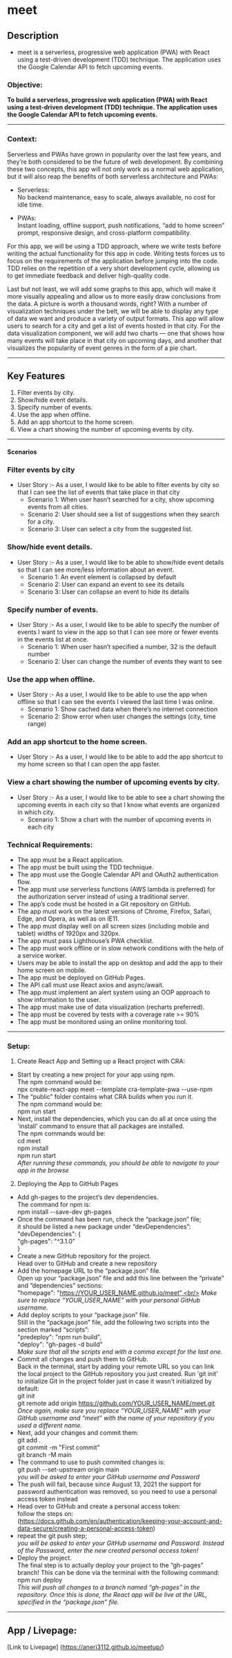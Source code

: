 # meet

## Description

- meet is a serverless, progressive web application (PWA) with React using a test-driven development (TDD) technique. The application uses the Google Calendar API to fetch upcoming events.

### Objective:

**To build a serverless, progressive web application (PWA) with React using a test-driven development (TDD) technique. The application uses the Google Calendar API to fetch upcoming events.**

---

### Context:

Serverless and PWAs have grown in popularity over the last few years, and they’re both considered to be the future of web development. By combining these two concepts, this app will not only work as a normal web application, but it will also reap the benefits of both serverless architecture and PWAs:

- Serverless:<br/>
  No backend maintenance, easy to scale, always available, no cost for idle time.

- PWAs:<br/>
  Instant loading, offline support, push notifications, “add to home screen” prompt, responsive design, and cross-platform compatibility.

For this app, we will be using a TDD approach, where we write tests before writing the actual functionality for this app in code. Writing tests forces us to focus on the requirements of the application before jumping into the code. TDD relies on the repetition of a very short development cycle, allowing us to get immediate feedback and deliver high-quality code.

Last but not least, we will add some graphs to this app, which will make it more visually appealing and allow us to more easily draw conclusions from the data. A picture is worth a thousand words, right? With a number of visualization techniques under the belt, we will be able to display any type of data we want and produce a variety of output formats. This app will allow users to search for a city and get a list of events hosted in that city. For the data visualization component, we will add two charts — one that shows how many events will take place in that city on upcoming days, and another that visualizes the popularity of event genres in the form of a pie chart.

---

## Key Features

1. Filter events by city.
2. Show/hide event details.
3. Specify number of events.
4. Use the app when offline.
5. Add an app shortcut to the home screen.
6. View a chart showing the number of upcoming events by city.

---

#### Scenarios

### Filter events by city

- User Story :- As a user, I would like to be able to filter events by city so that I can see the list of events that take place in that city
  - Scenario 1: When user hasn’t searched for a city, show upcoming events from all cities.
  - Scenario 2: User should see a list of suggestions when they search for a city.
  - Scenario 3: User can select a city from the suggested list.

### Show/hide event details.

- User Story :- As a user, I would like to be able to show/hide event details so that I can see more/less information about an event.
  - Scenario 1: An event element is collapsed by default
  - Scenario 2: User can expand an event to see its details
  - Scenario 3: User can collapse an event to hide its details

### Specify number of events.

- User Story :- As a user, I would like to be able to specify the number of events I want to view in the app so that I can see more or fewer events in the events list at once.
  - Scenario 1: When user hasn’t specified a number, 32 is the default number
  - Scenario 2: User can change the number of events they want to see

### Use the app when offline.

- User Story :- As a user, I would like to be able to use the app when offline so that I can see the events I viewed the last time I was online.
  - Scenario 1: Show cached data when there’s no internet connection
  - Scenario 2: Show error when user changes the settings (city, time range)

### Add an app shortcut to the home screen.

- User Story :- As a user, I would like to be able to add the app shortcut to my home screen so that I can open the app faster.

### View a chart showing the number of upcoming events by city.

- User Story :- As a user, I would like to be able to see a chart showing the upcoming events in each city so that I know what events are organized in which city.
  - Scenario 1: Show a chart with the number of upcoming events in each city

### Technical Requirements:

- The app must be a React application.
- The app must be built using the TDD technique.
- The app must use the Google Calendar API and OAuth2 authentication flow.
- The app must use serverless functions (AWS lambda is preferred) for the authorization
  server instead of using a traditional server.
- The app’s code must be hosted in a Git repository on GitHub.
- The app must work on the latest versions of Chrome, Firefox, Safari, Edge, and Opera,
  as well as on IE11.
- The app must display well on all screen sizes (including mobile and tablet) widths of
  1920px and 320px.
- The app must pass Lighthouse’s PWA checklist.
- The app must work offline or in slow network conditions with the help of a service
  worker.
- Users may be able to install the app on desktop and add the app to their home screen
  on mobile.
- The app must be deployed on GitHub Pages.
- The API call must use React axios and async/await.
- The app must implement an alert system using an OOP approach to show information to
  the user.
- The app must make use of data visualization (recharts preferred).
- The app must be covered by tests with a coverage rate >= 90%
- The app must be monitored using an online monitoring tool.

---

### Setup:

1. Create React App and Setting up a React project with CRA:

- Start by creating a new project for your app using npm.<br/>
  The npm command would be:<br/>
  npx create-react-app meet --template cra-template-pwa --use-npm
- The “public” folder contains what CRA builds when you run it.<br/>
  The npm command would be:<br/>
  npm run start
- Next, install the dependencies, which you can do all at once using the 'install' command to ensure that all packages are installed.<br/>
  The npm commands would be:<br/>
  cd meet<br/>
  npm install<br/>
  npm run start<br/>
  _After running these commands, you should be able to navigate to your app in the browse_

2. Deploying the App to GitHub Pages

- Add gh-pages to the project’s dev dependencies.<br/>
  The command for npm is:<br/>
  npm install --save-dev gh-pages
- Once the command has been run, check the “package.json” file;<br/>
  it should be listed a new package under “devDependencies”:<br/>
  "devDependencies": {<br/>
  "gh-pages": "^3.1.0"<br/>
  }
- Create a new GitHub repository for the project.<br/>
  Head over to GitHub and create a new repository
- Add the homepage URL to the “package.json” file.<br/>
  Open up your “package.json” file and add this line between the “private” and “dependencies” sections:<br/>
  "homepage": "https://YOUR_USER_NAME.github.io/meet",<br/>
  _Make sure to replace “YOUR_USER_NAME” with your personal GitHub username._
- Add deploy scripts to your “package.json” file.<br/>
  Still in the “package.json” file, add the following two scripts into the section marked “scripts”:<br/>
  "predeploy": "npm run build",<br/>
  "deploy": "gh-pages -d build"<br/>
  _Make sure that all the scripts end with a comma except for the last one._
- Commit all changes and push them to GitHub.<br/>
  Back in the terminal, start by adding your remote URL so you can link the local project to the GitHub repository you just created. Run 'git init' to initialize Git in the project folder just in case it wasn't initialized by default:<br/>
  git init<br/>
  git remote add origin https://github.com/YOUR_USER_NAME/meet.git<br/>
  _Once again, make sure you replace “YOUR_USER_NAME” with your GitHub username and “meet” with the name of your repository if you used a different name._
- Next, add your changes and commit them:<br/>
  git add .<br/>
  git commit -m "First commit"<br/>
  git branch -M main<br/>
- The command to use to push commited changes is:<br/>
  git push --set-upstream origin main<br/>
  _you will be asked to enter your GitHub username and Password_
- The push will fail, because since August 13, 2021 the support for password authentication was removed, so you need to use a personal access token instead
- Head over to GitHub and create a personal access token:<br/>
  follow the steps on: (https://docs.github.com/en/authentication/keeping-your-account-and-data-secure/creating-a-personal-access-token)
- repeat the git push step;<br/>
  _you will be asked to enter your GitHub username and Password. Instead of the Password, enter the new created personal access token!_
- Deploy the project.<br/>
  The final step is to actually deploy your project to the “gh-pages” branch! This can be done via the terminal with the following command:<br/>
  npm run deploy<br/>
  _This will push all changes to a branch named “gh-pages” in the repository. Once this is done, the React app will be live at the URL, specified in the “package.json” file._

---

## App / Livepage:

[Link to Livepage] (https://aneri3112.github.io/meetup/)
